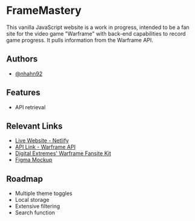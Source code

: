 # FrameMastery

This vanilla JavaScript website is a work in progress, intended to be a fan site for the video game "Warframe" with back-end capabilities to record game progress. It pulls information from the Warframe API.

## Authors

- [@nhahn92](https://github.com/nhahn92)

## Features

- API retrieval

## Relevant Links

- [Live Website - Netlify](https://nicole-framemastery.netlify.app/)
- [API Link - Warframe API](https://docs.warframestat.us/)
- [Digital Extremes' Warframe Fansite Kit](https://digitalextremesltd.app.box.com/s/vh2u41yhdlgp3girffucbynadoi33173)
- [Figma Mockup](https://www.figma.com/file/kJ7lbnLN2bOlagBmrQmMm8/FrameMastery?type=design&node-id=0-1&t=iwqBmKx6UmtXTwhC-0)

## Roadmap

- Multiple theme toggles
- Local storage
- Extensive filtering
- Search function
